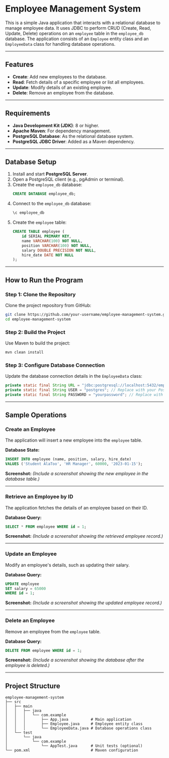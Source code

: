 # Employee Management System

This is a simple Java application that interacts with a relational database to manage employee data. It uses JDBC to perform CRUD (Create, Read, Update, Delete) operations on an `employee` table in the `employee_db` database. The application consists of an `Employee` entity class and an `EmployeeData` class for handling database operations.

---

## Features

- **Create**: Add new employees to the database.
- **Read**: Fetch details of a specific employee or list all employees.
- **Update**: Modify details of an existing employee.
- **Delete**: Remove an employee from the database.

---

## Requirements

- **Java Development Kit (JDK)**: 8 or higher.
- **Apache Maven**: For dependency management.
- **PostgreSQL Database**: As the relational database system.
- **PostgreSQL JDBC Driver**: Added as a Maven dependency.

---

## Database Setup

1. Install and start **PostgreSQL Server**.
2. Open a PostgreSQL client (e.g., pgAdmin or terminal).
3. Create the `employee_db` database:
   ```sql
   CREATE DATABASE employee_db;
   ```
4. Connect to the `employee_db` database:
   ```sql
   \c employee_db
   ```
5. Create the `employee` table:
   ```sql
   CREATE TABLE employee (
       id SERIAL PRIMARY KEY,
       name VARCHAR(100) NOT NULL,
       position VARCHAR(100) NOT NULL,
       salary DOUBLE PRECISION NOT NULL,
       hire_date DATE NOT NULL
   );
   ```

---

## How to Run the Program

### Step 1: Clone the Repository
Clone the project repository from GitHub:
```bash
git clone https://github.com/your-username/employee-management-system.git
cd employee-management-system
```

### Step 2: Build the Project
Use Maven to build the project:
```bash
mvn clean install
```

### Step 3: Configure Database Connection
Update the database connection details in the `EmployeeData` class:
```java
private static final String URL = "jdbc:postgresql://localhost:5432/employee_db";
private static final String USER = "postgres"; // Replace with your PostgreSQL username
private static final String PASSWORD = "yourpassword"; // Replace with your PostgreSQL password
```

---

## Sample Operations

### Create an Employee
The application will insert a new employee into the `employee` table.

**Database State:**
```sql
INSERT INTO employee (name, position, salary, hire_date)
VALUES ('Student AlaToo', 'HR Manager', 60000, '2023-01-15');
```

**Screenshot:**
_(Include a screenshot showing the new employee in the database table.)_

---

### Retrieve an Employee by ID
The application fetches the details of an employee based on their ID.

**Database Query:**
```sql
SELECT * FROM employee WHERE id = 1;
```

**Screenshot:**
_(Include a screenshot showing the retrieved employee record.)_

---

### Update an Employee
Modify an employee's details, such as updating their salary.

**Database Query:**
```sql
UPDATE employee
SET salary = 65000
WHERE id = 1;
```

**Screenshot:**
_(Include a screenshot showing the updated employee record.)_

---

### Delete an Employee
Remove an employee from the `employee` table.

**Database Query:**
```sql
DELETE FROM employee WHERE id = 1;
```

**Screenshot:**
_(Include a screenshot showing the database after the employee is deleted.)_

---

## Project Structure

```
employee-management-system
├── src
│   ├── main
│   │   ├── java
│   │   │   └── com.example
│   │   │       ├── App.java          # Main application
│   │   │       ├── Employee.java     # Employee entity class
│   │   │       └── EmployeeData.java # Database operations class
│   └── test
│       └── java
│           └── com.example
│               └── AppTest.java      # Unit tests (optional)
└── pom.xml                           # Maven configuration
```
